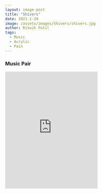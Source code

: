 ```yaml
---
layout: image-post
title: "Shivers"
date: 2021-1-29
image: /assets/images/Shivers/shivers.jpg
author: Ritwik Patil
tags: 
  - Music
  - Acrylic
  - Pain
---
```



### Music Pair
<iframe src="https://open.spotify.com/embed/track/6NIBWoV4UHNBI86YEwMQg8" width="300" height="380" frameborder="0" allowtransparency="true" allow="encrypted-media"></iframe>